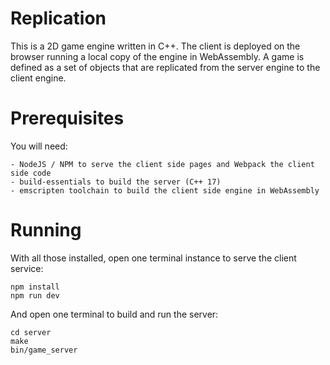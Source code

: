 # Replication
This is a 2D game engine written in C++. The client is deployed on the browser
running a local copy of the engine in WebAssembly. A game is defined as a set
of objects that are replicated from the server engine to the client engine.

# Prerequisites
You will need:
```
- NodeJS / NPM to serve the client side pages and Webpack the client side code
- build-essentials to build the server (C++ 17)
- emscripten toolchain to build the client side engine in WebAssembly
```

# Running
With all those installed, open one terminal instance to serve the client service:
```
npm install
npm run dev
```

And open one terminal to build and run the server:
```
cd server
make
bin/game_server
```

